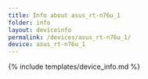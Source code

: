 ```yaml
---
title: Info about asus_rt-n76u_1
folder: info
layout: deviceinfo
permalink: /devices/asus_rt-n76u_1/
device: asus_rt-n76u_1
---
```

{% include templates/device_info.md %}
